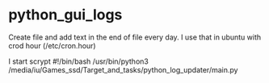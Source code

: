 # python_gui_logs
Create file and add text in the end of file every day.
I use that in ubuntu with crod hour (/etc/cron.hour)

I start scrypt
#!/bin/bash
/usr/bin/python3 /media/iu/Games_ssd/Target_and_tasks/python_log_updater/main.py
